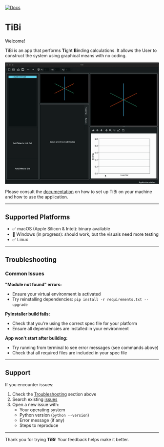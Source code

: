 [![Docs](https://img.shields.io/badge/docs-online-blue)](https://rodinalex.github.io/TiBi/)

# TiBi

Welcome! 

TiBi is an app that performs **Ti**ght **Bi**nding calculations. It allows the User to construct the system using graphical means with no coding.

![TiBi GUI Demo](assets/GrapheneDemo.gif)

Please consult the [documentation](https://rodinalex.github.io/TiBi/) on how to set up TiBi on your machine and how to use the application.

---

## Supported Platforms

- ✅ macOS (Apple Silicon & Intel): binary available
- 🚧 Windows (in progress): should work, but the visuals need more testing
- ✅ Linux

---

## Troubleshooting

### Common Issues

**"Module not found" errors:**
- Ensure your virtual environment is activated
- Try reinstalling dependencies: `pip install -r requirements.txt --upgrade`

**PyInstaller build fails:**
- Check that you're using the correct spec file for your platform
- Ensure all dependencies are installed in your environment

**App won't start after building:**
- Try running from terminal to see error messages (see commands above)
- Check that all required files are included in your spec file

---

## Support

If you encounter issues:
1. Check the [Troubleshooting](#troubleshooting) section above
2. Search existing [issues](https://github.com/rodinalex/TiBi/issues)
3. Open a new issue with:
   - Your operating system
   - Python version (`python --version`)
   - Error message (if any)
   - Steps to reproduce

---

Thank you for trying **TiBi**! Your feedback helps make it better.

